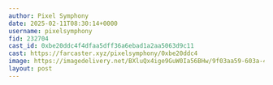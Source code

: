 ```yaml
---
author: Pixel Symphony
date: 2025-02-11T08:30:14+0000
username: pixelsymphony
fid: 232704
cast_id: 0xbe20ddc4f4dfaa5dff36a6ebad1a2aa5063d9c11
cast: https://farcaster.xyz/pixelsymphony/0xbe20ddc4
image: https://imagedelivery.net/BXluQx4ige9GuW0Ia56BHw/9f03aa59-603a-45e2-6c5b-1ea52f455200/original
layout: post
---
```


<img src='https://imagedelivery.net/BXluQx4ige9GuW0Ia56BHw/9f03aa59-603a-45e2-6c5b-1ea52f455200/original' alt='' referrerpolicy='no-referrer'/>
